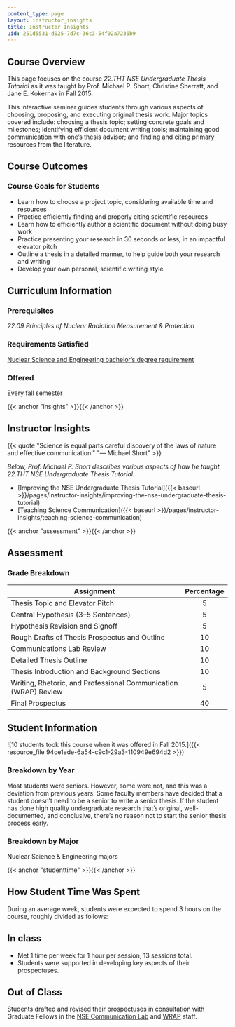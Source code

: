 ```yaml
---
content_type: page
layout: instructor_insights
title: Instructor Insights
uid: 251d5531-d025-7d7c-36c3-54f02a7236b9
---
```


Course Overview
---------------

This page focuses on the course _22.THT NSE Undergraduate Thesis Tutorial_ as it was taught by Prof. Michael P. Short, Christine Sherratt, and Jane E. Kokernak in Fall 2015.

This interactive seminar guides students through various aspects of choosing, proposing, and executing original thesis work. Major topics covered include: choosing a thesis topic; setting concrete goals and milestones; identifying efficient document writing tools; maintaining good communication with one’s thesis advisor; and finding and citing primary resources from the literature.

Course Outcomes
---------------

### Course Goals for Students

*   Learn how to choose a project topic, considering available time and resources
*   Practice efficiently finding and properly citing scientific resources
*   Learn how to efficiently author a scientific document without doing busy work
*   Practice presenting your research in 30 seconds or less, in an impactful elevator pitch
*   Outline a thesis in a detailed manner, to help guide both your research and writing
*   Develop your own personal, scientific writing style

Curriculum Information
----------------------

### Prerequisites

_22.09 Principles of Nuclear Radiation Measurement & Protection_

### Requirements Satisfied

[Nuclear Science and Engineering bachelor’s degree requirement](http://web.mit.edu/nse/education/undergrad/curriculum.html)

### Offered

Every fall semester

{{< anchor "insights" >}}{{< /anchor >}}

Instructor Insights
-------------------

{{< quote "Science is equal parts careful discovery of the laws of nature and effective communication." "— Michael Short" >}}

_Below, Prof. Michael P. Short describes various aspects of how he taught 22.THT NSE Undergraduate Thesis Tutorial._

*   [Improving the NSE Undergraduate Thesis Tutorial]({{< baseurl >}}/pages/instructor-insights/improving-the-nse-undergraduate-thesis-tutorial)
*   [Teaching Science Communication]({{< baseurl >}}/pages/instructor-insights/teaching-science-communication)

{{< anchor "assessment" >}}{{< /anchor >}}

Assessment
----------

### Grade Breakdown

| Assignment | Percentage |
| --- | :-: |
| Thesis Topic and Elevator Pitch | 5 |
| Central Hypothesis (3–5 Sentences) | 5 |
| Hypothesis Revision and Signoff | 5 |
| Rough Drafts of Thesis Prospectus and Outline | 10 |
| Communications Lab Review | 10 |
| Detailed Thesis Outline | 10 |
| Thesis Introduction and Background Sections | 10 |
| Writing, Rhetoric, and Professional Communication (WRAP) Review | 5 |
| Final Prospectus | 40 

Student Information
-------------------

![10 students took this course when it was offered in Fall 2015.]({{< resource_file 94ce1ede-6a54-c9c1-29a3-110949e694d2 >}})

### Breakdown by Year

Most students were seniors. However, some were not, and this was a deviation from previous years. Some faculty members have decided that a student doesn’t need to be a senior to write a senior thesis. If the student has done high quality undergraduate research that’s original, well-documented, and conclusive, there’s no reason not to start the senior thesis process early.

### Breakdown by Major

Nuclear Science & Engineering majors

{{< anchor "studenttime" >}}{{< /anchor >}}

How Student Time Was Spent
--------------------------

During an average week, students were expected to spend 3 hours on the course, roughly divided as follows:

In class
--------

*   Met 1 time per week for 1 hour per session; 13 sessions total.
*   Students were supported in developing key aspects of their prospectuses.

Out of Class
------------

Students drafted and revised their prospectuses in consultation with Graduate Fellows in the [NSE Communication Lab](http://web.mit.edu/nse/education/commlab/) and [WRAP](http://cmsw.mit.edu/education/writing-rhetoric-professional-communication/) staff.
